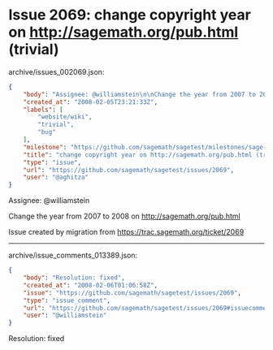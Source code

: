 # Issue 2069: change copyright year on http://sagemath.org/pub.html (trivial)

archive/issues_002069.json:
```json
{
    "body": "Assignee: @williamstein\n\nChange the year from 2007 to 2008 on http://sagemath.org/pub.html\n\n\nIssue created by migration from https://trac.sagemath.org/ticket/2069\n\n",
    "created_at": "2008-02-05T23:21:33Z",
    "labels": [
        "website/wiki",
        "trivial",
        "bug"
    ],
    "milestone": "https://github.com/sagemath/sagetest/milestones/sage-2.10.2",
    "title": "change copyright year on http://sagemath.org/pub.html (trivial)",
    "type": "issue",
    "url": "https://github.com/sagemath/sagetest/issues/2069",
    "user": "@aghitza"
}
```
Assignee: @williamstein

Change the year from 2007 to 2008 on http://sagemath.org/pub.html


Issue created by migration from https://trac.sagemath.org/ticket/2069





---

archive/issue_comments_013389.json:
```json
{
    "body": "Resolution: fixed",
    "created_at": "2008-02-06T01:06:58Z",
    "issue": "https://github.com/sagemath/sagetest/issues/2069",
    "type": "issue_comment",
    "url": "https://github.com/sagemath/sagetest/issues/2069#issuecomment-13389",
    "user": "@williamstein"
}
```

Resolution: fixed
